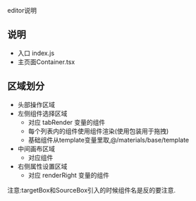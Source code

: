 editor说明

## 说明
- 入口 index.js
- 主页面Container.tsx


## 区域划分

- 头部操作区域
- 左侧组件选择区域
  - 对应 tabRender 变量的组件
  - 每个列表内的组件使用<DynamicEngine></DynamicEngine>组件渲染(使用<targetBox></targetBox>包装用于拖拽)
  - 基础组件从template变量里取,@/materials/base/template
- 中间画布区域
  - 对应组件<SourceBox></SourceBox>
- 右侧属性设置区域
  - 对应 renderRight 变量的组件

注意:targetBox和SourceBox引入的时候组件名是反的要注意.